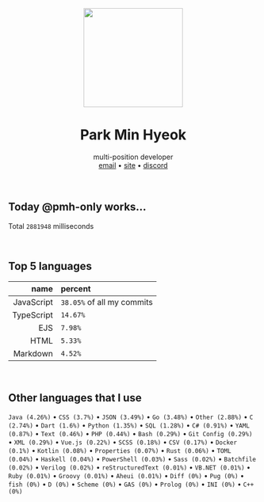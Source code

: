 <div align="center">
  <img src="https://avatars.githubusercontent.com/u/39158228?s=460&u=85a513dbfe77b73d9f7aa9c85e3e973cb69caba6&v=4" width="200px"/>
  <h1>Park Min Hyeok</h1>
  multi-position developer<br />
  <a href="mailto:pmhstudio.pmh@gmail.com">email</a> •
  <a href="https://pmh.codes/main/">site</a> •
  <a href="https://discord.gg/VbcGYnv">discord</a> 
</div>

<br />
<br />

## Today @pmh-only works...
Total `2881948` milliseconds

<br />

## Top 5 languages
| name | percent |
|-----:|:--------|
| JavaScript | `38.05%` of all my commits |
| TypeScript | `14.67%` |
| EJS | `7.98%` |
| HTML | `5.33%` |
| Markdown | `4.52%` |

<br />

## Other languages that I use
`Java (4.26%)` • `CSS (3.7%)` • `JSON (3.49%)` • `Go (3.48%)` • `Other (2.88%)` • `C (2.74%)` • `Dart (1.6%)` • `Python (1.35%)` • `SQL (1.28%)` • `C# (0.91%)` • `YAML (0.87%)` • `Text (0.46%)` • `PHP (0.44%)` • `Bash (0.29%)` • `Git Config (0.29%)` • `XML (0.29%)` • `Vue.js (0.22%)` • `SCSS (0.18%)` • `CSV (0.17%)` • `Docker (0.1%)` • `Kotlin (0.08%)` • `Properties (0.07%)` • `Rust (0.06%)` • `TOML (0.04%)` • `Haskell (0.04%)` • `PowerShell (0.03%)` • `Sass (0.02%)` • `Batchfile (0.02%)` • `Verilog (0.02%)` • `reStructuredText (0.01%)` • `VB.NET (0.01%)` • `Ruby (0.01%)` • `Groovy (0.01%)` • `Aheui (0.01%)` • `Diff (0%)` • `Pug (0%)` • `fish (0%)` • `D (0%)` • `Scheme (0%)` • `GAS (0%)` • `Prolog (0%)` • `INI (0%)` • `C++ (0%)`

<br />
